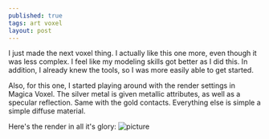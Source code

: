 ```yaml
---
published: true
tags: art voxel
layout: post
---
```


I just made the next voxel thing. I actually like this one more, even though it was less complex. I feel like my modeling skills got better as I did this. In addition, I already knew the tools, so I was more easily able to get started. 

Also, for this one, I started playing around with the render settings in Magica Voxel. The silver metal is given metallic attributes, as well as a specular reflection. Same with the gold contacts. Everything else is simple a simple diffuse material.

Here's the render in all it's glory:
![picture]({{site.baseurl}}/{{site.baseurl}}/images/lightningport.png)


